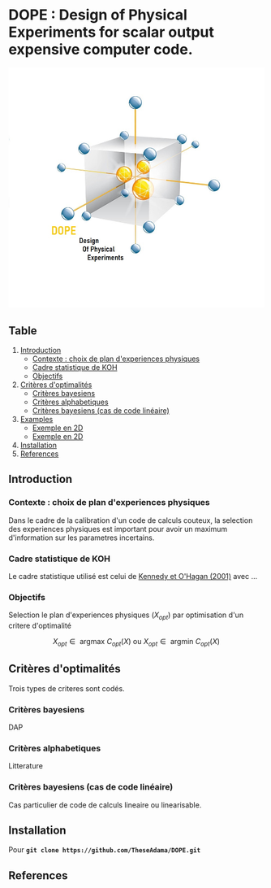 # DOPE : Design of Physical Experiments for scalar output expensive computer code.

![DOPE](Graphiques/DOPECal.jpg)

## Table 
1. [Introduction](#Introduction)
    * [Contexte : choix de plan d'experiences physiques](#DOE)
    * [Cadre statistique de KOH](#CadreKOH)
    * [Objectifs](#Goal)
2. [Critères d'optimalités](#Copt)
    * [Critères bayesiens](#Cbayes)
    * [Critères alphabetiques](#Calpha)
    * [Critères bayesiens (cas de code linéaire)](#CbayesLin)
3. [Examples](#Examples)
    * [Exemple en 2D](#2D)
    * [Exemple en 2D](#2D)
4. [Installation](#Install)
5. [References](#References)

## Introduction <a name="Introduction"></a>

### Contexte : choix de plan d'experiences physiques <a name="DOE"></a>
Dans le cadre de la calibration d'un code de calculs couteux, la selection des experiences physiques est important pour avoir un maximum d'information
sur les parametres incertains.

### Cadre statistique de KOH <a name="CadreKOH"></a>
Le cadre statistique utilisé est celui de [Kennedy et O'Hagan (2001)](https://www.asc.ohio-state.edu/statistics/comp_exp/jour.club/kennedy01.pdf) avec ...

### Objectifs <a name="Goal"></a>
Selection le plan d'experiences physiques ($X_{opt}$) par optimisation d'un critere d'optimalité

$$X_{opt} \in \text{ argmax } C_{opt}(X) \text{ ou } X_{opt} \in \text{ argmin } C_{opt}(X)$$

## Critères d'optimalités <a name="Copt"></a>
Trois types de criteres sont codés.
### Critères bayesiens <a name="Cbayes"></a>
DAP
### Critères alphabetiques <a name="Calpha"></a>
Litterature
### Critères bayesiens (cas de code linéaire) <a name="CbayesLin"></a>
Cas particulier de code de calculs lineaire ou linearisable.

## Installation <a name="Install"></a>
Pour 
**``git clone https://github.com/TheseAdama/DOPE.git``**

## References
